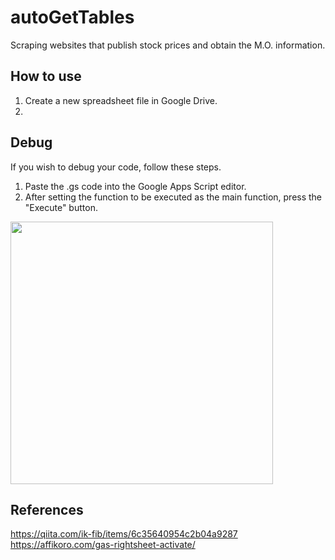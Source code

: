 # autoGetTables
Scraping websites that publish stock prices and obtain the M.O. information.

## How to use
1. Create a new spreadsheet file in Google Drive.
2. 

## Debug
If you wish to debug your code, follow these steps.
1. Paste the .gs code into the Google Apps Script editor.
2. After setting the function to be executed as the main function, press the "Execute" button.
<img src="https://github.com/Nanraka/autoGetTables/assets/64336110/606b8c7b-9f83-479f-ace9-b9922823ed4d" width="420px">

## References
https://qiita.com/ik-fib/items/6c35640954c2b04a9287<br>
https://affikoro.com/gas-rightsheet-activate/<br>
